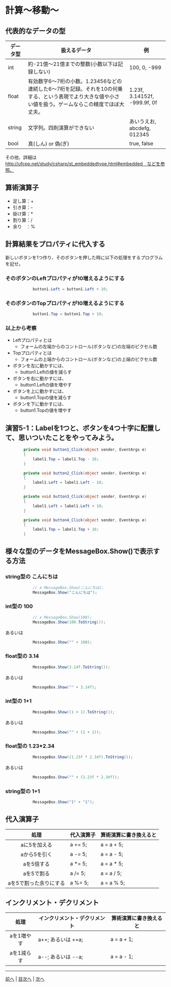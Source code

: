 # 計算～移動～

## 代表的なデータの型
|データ型|扱えるデータ|例|
|-------|-----------|--|
|int    | 約-21億～21億までの整数(小数以下は記録しない)|100, 0, -999|
|float  | 有効数字6～7桁の小数。1.23456などの連続した6～7桁を記録。それを10の何乗する、という表現でより大きな値や小さい値を扱う。ゲームならこの精度でほぼ大丈夫。|1.23f, 3.14152f, -999.9f, 0f|
|string | 文字列。四則演算ができない  | あいうえお, abcdefg, 012345 |
|bool   | 真(しん) or 偽(ぎ)  | true, false  |

その他、詳細は http://ufcpp.net/study/csharp/st_embeddedtype.html#embedded　などを参照。

## 算術演算子
- 足し算：+
- 引き算：-
- 掛け算：*
- 割り算：/
- 余り　：%

## 計算結果をプロパティに代入する
新しいボタンを1つ作り、そのボタンを押した時に以下の処理をするプログラムを記せ。

### そのボタンのLeftプロパティが10増えるようにする
```cs
            button1.Left = button1.Left + 10;
```

### そのボタンのTopプロパティが10増えるようにする
```cs
            button1.Top = button1.Top + 10;
```

### 以上から考察
- Leftプロパティとは
  - フォームの左端からのコントロール(ボタンなど)の左端のピクセル数
- Topプロパティとは
  - フォームの上端からのコントロール(ボタンなど)の上端のピクセル数
- ボタンを左に動かすには、
  - button1.Leftの値を減らす
- ボタンを右に動かすには、
  - button1.Leftの値を増やす
- ボタンを上に動かすには、
  - button1.Topの値を減らす
- ボタンを下に動かすには、
  - button1.Topの値を増やす

## 演習5-1：Labelを1つと、ボタンを4つ十字に配置して、思いついたことをやってみよう。

```cs
        private void button1_Click(object sender, EventArgs e)
        {
            label1.Top = label1.Top - 10;
        }

        private void button2_Click(object sender, EventArgs e)
        {
            label1.Left = label1.Left - 10;
        }

        private void button3_Click(object sender, EventArgs e)
        {
            label1.Left = label1.Left + 10;
        }

        private void button4_Click(object sender, EventArgs e)
        {
            label1.Top = label1.Top + 10;
        }
```

## 様々な型のデータをMessageBox.Show()で表示する方法
### string型の こんにちは
```cs
            // x MessageBox.Show(こんにちは);
            MessageBox.Show("こんにちは");
```

### int型の 100
```cs
            // x MessageBox.Show(100);
            MessageBox.Show(100.ToString());
```

あるいは

```cs
            MessageBox.Show("" + 100);
```

### float型の 3.14
```cs
            MessageBox.Show(3.14f.ToString());
```

あるいは

```cs
            MessageBox.Show("" + 3.14f);
```

### int型の 1+1
```cs
            MessageBox.Show((1 + 1).ToString());
```

あるいは

```cs
            MessageBox.Show("" + (1 + 1));
```

### float型の 1.23*2.34
```cs
            MessageBox.Show((1.23f * 2.34f).ToString());
```

あるいは

```cs
            MessageBox.Show("" + (1.23f * 2.34f));
```

### string型の 1+1
```cs
            MessageBox.Show("1" + "1");
```

## 代入演算子
|処理                   |代入演算子|算術演算に書き換えると|
|:---------------------:|---------|-------------------|
|aに5を加える            |  a += 5; |  a = a + 5;     |
|aから5を引く           |  a -= 5;  |  a = a - 5;     |
|aを5倍する             |  a *= 5;  |  a = a * 5;    |
|aを5で割る             |  a /= 5;  |  a = a / 5;     |
|aを5で割った余りにする   |  a %= 5; |  a = a % 5;    |

## インクリメント・デクリメント
|処理      |インクリメント・デクリメント|算術演算に書き換えると|
|:-------:|--------------------------|----------------------|
|aを1増やす|  a++; あるいは ++a;     |  a = a + 1;           |		
|aを1減らす|	a--; あるいは --a;     |  a = a - 1;           |

---

[前へ](04.md) | [目次へ](README.md#%E7%9B%AE%E6%AC%A1) | [次へ](06.md)
